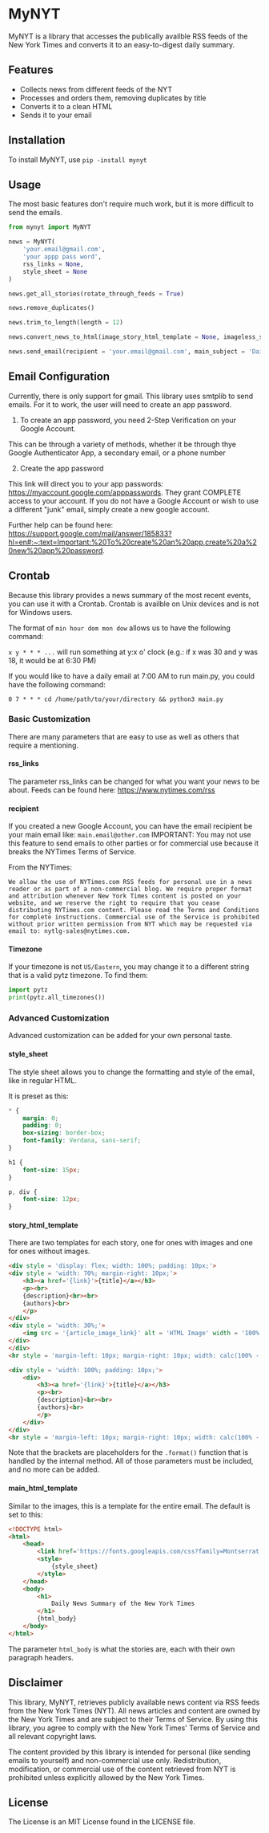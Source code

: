# MyNYT

MyNYT is a library that accesses the publically availble RSS feeds of the New York Times and converts it to an easy-to-digest daily summary.

## Features

- Collects news from different feeds of the NYT
- Processes and orders them, removing duplicates by title
- Converts it to a clean HTML
- Sends it to your email

## Installation

To install MyNYT, use ```pip -install mynyt```

## Usage

The most basic features don't require much work, but it is more difficult to send the emails.

```python
from mynyt import MyNYT

news = MyNYT(
    'your.email@gmail.com',
    'your appp pass word',
    rss_links = None,
    style_sheet = None
)

news.get_all_stories(rotate_through_feeds = True)

news.remove_duplicates()

news.trim_to_length(length = 12)

news.convert_news_to_html(image_story_html_template = None, imageless_story_html_template = None, main_div_styles = None)

news.send_email(recipient = 'your.email@gmail.com', main_subject = 'Daily NYT', timezone = 'US/Eastern', main_html_template = None, story_html_body = None)
```

## Email Configuration

Currently, there is only support for gmail. This library uses smtplib to send emails.
For it to work, the user will need to create an app password.

1) To create an app password, you need 2-Step Verification on your Google Account.

This can be through a variety of methods, whether it be through thye Google Authenticator App, a secondary email, or a phone number

2) Create the app password

This link will direct you to your app passwords: https://myaccount.google.com/apppasswords.
They grant COMPLETE access to your account. If you do not have a Google Account or wish to use a different "junk" email, simply create a new google account.

Further help can be found here: https://support.google.com/mail/answer/185833?hl=en#:~:text=Important:%20To%20create%20an%20app,create%20a%20new%20app%20password.

## Crontab

Because this library provides a news summary of the most recent events, you can use it with a Crontab.
Crontab is availble on Unix devices and is not for Windows users.

The format of ```min hour dom mon dow``` allows us to have the following command:

```x y * * * ...``` will run something at y:x o' clock (e.g.: if x was 30 and y was 18, it would be at 6:30 PM)

If you would like to have a daily email at 7:00 AM to run main.py, you could have the following command:

```
0 7 * * * cd /home/path/to/your/directory && python3 main.py
```

### Basic Customization

There are many parameters that are easy to use as well as others that require a mentioning.

#### rss_links

The parameter rss_links can be changed for what you want your news to be about. Feeds can be found here: https://www.nytimes.com/rss

#### recipient

If you created a new Google Account, you can have the email recipient be your main email like: ```main.email@other.com```
IMPORTANT: You may not use this feature to send emails to other parties or for commercial use because it breaks the NYTimes Terms of Service.

From the NYTimes:

```
We allow the use of NYTimes.com RSS feeds for personal use in a news reader or as part of a non-commercial blog. We require proper format and attribution whenever New York Times content is posted on your website, and we reserve the right to require that you cease distributing NYTimes.com content. Please read the Terms and Conditions for complete instructions. Commercial use of the Service is prohibited without prior written permission from NYT which may be requested via email to: nytlg-sales@nytimes.com.
```

#### Timezone

If your timezone is not ```US/Eastern```, you may change it to a different string that is a valid pytz timezone.
To find them:

```python
import pytz
print(pytz.all_timezones())
```

### Advanced Customization

Advanced customization can be added for your own personal taste.

#### style_sheet

The style sheet allows you to change the formatting and style of the email, like in regular HTML.

It is preset as this:
```css
* {
    margin: 0;
    padding: 0;
    box-sizing: border-box;
    font-family: Verdana, sans-serif;
}

h1 {
    font-size: 15px;
}

p, div {
    font-size: 12px;
}
```

#### story_html_template

There are two templates for each story, one for ones with images and one for ones without images.
```html
<div style = 'display: flex; width: 100%; padding: 10px;'>
<div style = 'width: 70%; margin-right: 10px;'>
    <h3><a href='{link}'>{title}</a></h3>
    <p><br>
    {description}<br><br>
    {authors}<br>
    </p>
</div>
<div style = 'width: 30%;'>
    <img src = '{article_image_link}' alt = 'HTML Image' width = '100%'>
</div>
</div>
<hr style = 'margin-left: 10px; margin-right: 10px; width: calc(100% - 20px);'>
```

```html
<div style = 'width: 100%; padding: 10px;'>
    <div>
        <h3><a href='{link}'>{title}</a></h3>
        <p><br>
        {description}<br><br>
        {authors}<br>
        </p>
    </div>
</div>
<hr style = 'margin-left: 10px; margin-right: 10px; width: calc(100% - 20px);'>
```

Note that the brackets are placeholders for the ```.format()``` function that is handled by the internal method. All of those parameters must be included, and no more can be added.

#### main_html_template

Similar to the images, this is a template for the entire email.
The default is set to this:

```html
<!DOCTYPE html>
<html>
    <head>
        <link href='https://fonts.googleapis.com/css?family=Montserrat' rel='stylesheet'>
        <style>
            {style_sheet}
        </style>
    </head>
    <body>
        <h1>
            Daily News Summary of the New York Times
        </h1>
        {html_body}
    </body>
</html>
```

The parameter ```html_body``` is what the stories are, each with their own paragraph headers.

## Disclaimer
This library, MyNYT, retrieves publicly available news content via RSS feeds from the New York Times (NYT).
All news articles and content are owned by the New York Times and are subject to their Terms of Service.
By using this library, you agree to comply with the New York Times' Terms of Service and all relevant copyright laws.

The content provided by this library is intended for personal (like sending emails to yourself) and non-commercial use only.
Redistribution, modification, or commercial use of the content retrieved from NYT is prohibited unless explicitly allowed by the New York Times.

## License

The License is an MIT License found in the LICENSE file.